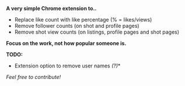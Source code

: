 **A very simple Chrome extension to..**

* Replace like count with like percentage (% = likes/views)
* Remove follower counts (on shot and profile pages)
* Remove shot view counts (on listings, profile pages and shot pages)

**Focus on the work, not how popular someone is.**


**TODO:**
* Extension option to remove user names *(?)**

*Feel free to contribute!*
